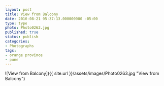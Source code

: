 ```yaml
---
layout: post
title: View from Balcony
date: 2010-08-21 05:37:13.000000000 -05:00
type: type
photo: Photo0263.jpg
published: true
status: publish
categories:
- Photographs
tags:
- orange province
- pune
---
```

![View from Balcony]({{ site.url }}/assets/images/Photo0263.jpg "View from Balcony")
